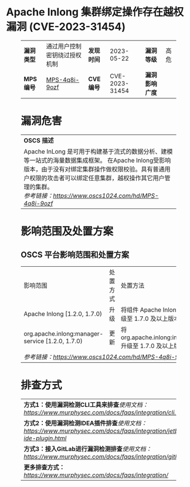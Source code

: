 # Apache Inlong 集群绑定操作存在越权漏洞 (CVE-2023-31454)
<figure class="wp-block-table">
    <table>
        <tbody>
        <tr>
            <td><strong>漏洞类型</strong></td>
            <td>通过用户控制密钥绕过授权机制</td>
            <td><strong>发现时间</strong></td>
            <td>2023-05-22</td>
            <td><strong>漏洞等级</strong></td>
            <td>高危</td>
        </tr>
        <tr>
            <td><strong>MPS编号</strong></td>
            <td><a href="https://www.oscs1024.com/hd/MPS-4q8i-9ozf">MPS-4q8i-9ozf</a></td>
            <td><strong>CVE编号</strong></td>
            <td>CVE-2023-31454</td>
            <td><strong>漏洞影响广度</strong></td>
            <td></td>
        </tr>
        </tbody>
    </table>
</figure>


<figure class="wp-block-table">
    <h1 class="wp-block-heading">漏洞危害</h1>
    <table>
        <tbody>
        <tr>
            <td><strong>OSCS 描述</strong></td>
        </tr>
        <tr>
            <td>Apache InLong 是可用于构建基于流式的数据分析、建模等一站式的海量数据集成框架。
在Apache Inlong受影响版本，由于没有对绑定集群操作做权限校验。具有普通用户权限的攻击者可以绑定任意集群，越权操作其它用户管理的集群。<br><em>参考链接：<a
                    href="https://www.oscs1024.com/hd/MPS-4q8i-9ozf">https://www.oscs1024.com/hd/MPS-4q8i-9ozf</a></em>
            </td>
        </tr>
        </tbody>
    </table>
</figure>


<figure class="wp-block-table alignleft">
    <h1 class="wp-block-heading">影响范围及处置方案</h1>
    <h2 class="wp-block-heading"><strong>OSCS</strong> <strong>平台影响范围和处置方案</strong></h2>
    <table>
        <tbody>
        <tr>
            <td>影响范围</td>
            <td>处置方式</td>
            <td>处置方法</td>
        </tr>
        <tr><td rowspan="1">Apache Inlong [1.2.0, 1.7.0)</td><td>升级</td><td>将组件 Apache Inlong 升级至 1.7.0 及以上版本</td></tr><tr><td rowspan="1">org.apache.inlong:manager-service [1.2.0, 1.7.0)</td><td>更新</td><td>将 org.apache.inlong:inlong 升级至 1.7.0 及以上版本</td></tr>
        <tr>
            <td colspan="3"><em>参考链接：</em><em><a
                    href="https://www.oscs1024.com/hd/MPS-4q8i-9ozf">https://www.oscs1024.com/hd/MPS-4q8i-9ozf</a></em></td>
        </tr>
        </tbody>
    </table>
</figure>


<figure class="wp-block-table">
    <h1 class="wp-block-heading">排查方式</h1>
    <table>
        <tbody>
        <tr>
            <td><strong>方式1：使用漏洞检测CLI工具来排查</strong><em>使用文档：<a
                    href="https://www.murphysec.com/docs/faqs/integration/cli.html">https://www.murphysec.com/docs/faqs/integration/cli.html</a></em>
            </td>
        </tr>
        <tr>
            <td><strong>方式2：使用漏洞检测IDEA插件排查</strong><em>使用文档：<a
                    href="https://www.murphysec.com/docs/faqs/integration/jetbrains-ide-plugin.html">https://www.murphysec.com/docs/faqs/integration/jetbrains-ide-plugin.html</a></em>
            </td>
        </tr>
        <tr>
            <td><strong>方式3：接入GitLab进行漏洞检测排查</strong><em>使用文档：<a
                    href="https://www.murphysec.com/docs/faqs/integration/gitlab.html">https://www.murphysec.com/docs/faqs/integration/gitlab.html</a></em>
            </td>
        </tr>
        <tr>
            <td><strong>更多排查方式：</strong><em><a
                    href="https://www.murphysec.com/docs/faqs/integration/">https://www.murphysec.com/docs/faqs/integration/</a></em>
            </td>
        </tr>
        </tbody>
    </table>
</figure>